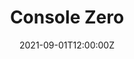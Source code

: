 ---
title: "Console Zero"
date: 2021-09-01T12:00:00Z
draft: false
summary:
  Console angel invests in early stage developer tools startups
  to help them find early users and connect with the developer community.
metaDescription:
  Console angel invests in early stage developer tools startups
  to help them find early users and connect with the developer community.
headerType: fixed
type: zero
pageType: zero
isPage: zero
customStyle: true
hidePlanes: true
hideLines: true
ogType: website
---